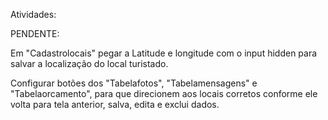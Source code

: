 Atividades: 

PENDENTE:

Em "Cadastrolocais" pegar a Latitude e longitude com o input hidden para salvar a localização do local turistado.

Configurar botões dos "Tabelafotos", "Tabelamensagens" e "Tabelaorcamento", para que direcionem aos locais corretos conforme ele volta para tela anterior, salva, edita e exclui dados. 